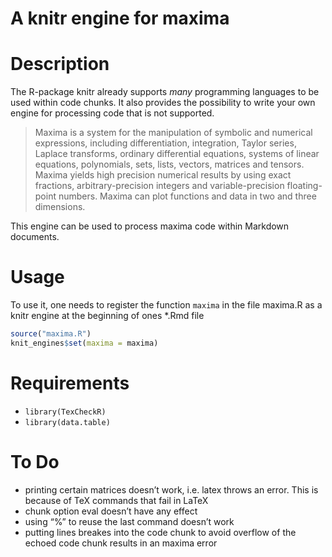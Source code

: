 A knitr engine for maxima
================

# Description

<!-- README.md is generated from README.Rmd. Please edit that file -->

The R-package knitr already supports *many* programming languages to be
used within code chunks. It also provides the possibility to write your
own engine for processing code that is not supported.

> Maxima is a system for the manipulation of symbolic and numerical
> expressions, including differentiation, integration, Taylor series,
> Laplace transforms, ordinary differential equations, systems of linear
> equations, polynomials, sets, lists, vectors, matrices and tensors.
> Maxima yields high precision numerical results by using exact
> fractions, arbitrary-precision integers and variable-precision
> floating-point numbers. Maxima can plot functions and data in two and
> three dimensions.

This engine can be used to process maxima code within Markdown
documents.

# Usage

To use it, one needs to register the function `maxima` in the file
maxima.R as a knitr engine at the beginning of ones \*.Rmd file

``` r
source("maxima.R")
knit_engines$set(maxima = maxima)
```

# Requirements

  - `library(TexCheckR)`
  - `library(data.table)`

# To Do

  - printing certain matrices doesn’t work, i.e. latex throws an error.
    This is because of TeX commands that fail in LaTeX
  - chunk option eval doesn’t have any effect
  - using “%” to reuse the last command doesn’t work
  - putting lines breakes into the code chunk to avoid overflow of the
    echoed code chunk results in an maxima error
